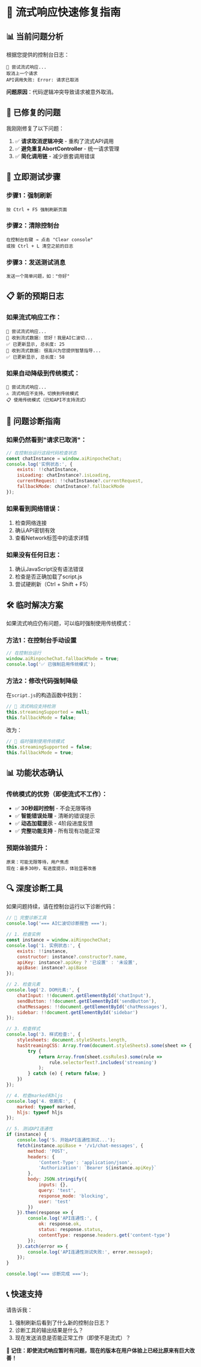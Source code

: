 # 🚨 流式响应快速修复指南

## 📊 当前问题分析

根据您提供的控制台日志：
```
🚀 尝试流式响应...
取消上一个请求  
API调用失败: Error: 请求已取消
```

**问题原因**：代码逻辑冲突导致请求被意外取消。

## 🔧 已修复的问题

我刚刚修复了以下问题：
1. ✅ **请求取消逻辑冲突** - 重构了流式API调用
2. ✅ **避免重复AbortController** - 统一请求管理
3. ✅ **简化调用链** - 减少嵌套调用错误

## 🚀 立即测试步骤

### 步骤1：强制刷新
```
按 Ctrl + F5 强制刷新页面
```

### 步骤2：清除控制台
```
在控制台右键 → 点击 "Clear console" 
或按 Ctrl + L 清空之前的日志
```

### 步骤3：发送测试消息
```
发送一个简单问题，如："你好"
```

## 📋 新的预期日志

### 如果流式响应工作：
```
🚀 尝试流式响应...
📝 收到流式数据: 您好！我是AI仁波切...
✅ 已更新显示, 总长度: 25
📝 收到流式数据: 很高兴为您提供智慧指导...
✅ 已更新显示, 总长度: 58
```

### 如果自动降级到传统模式：
```
🚀 尝试流式响应...
⚠️ 流式响应不支持，切换到传统模式
📋 使用传统模式（已知API不支持流式）
```

## 🎯 问题诊断指南

### 如果仍然看到"请求已取消"：
```javascript
// 在控制台运行这段代码检查状态
const chatInstance = window.aiRinpocheChat;
console.log('实例状态:', {
    exists: !!chatInstance,
    isLoading: chatInstance?.isLoading,
    currentRequest: !!chatInstance?.currentRequest,
    fallbackMode: chatInstance?.fallbackMode
});
```

### 如果看到网络错误：
1. 检查网络连接
2. 确认API密钥有效
3. 查看Network标签中的请求详情

### 如果没有任何日志：
1. 确认JavaScript没有语法错误
2. 检查是否正确加载了script.js
3. 尝试硬刷新（Ctrl + Shift + F5）

## 🛠️ 临时解决方案

如果流式响应仍有问题，可以临时强制使用传统模式：

### 方法1：在控制台手动设置
```javascript
// 在控制台运行
window.aiRinpocheChat.fallbackMode = true;
console.log('✅ 已强制启用传统模式');
```

### 方法2：修改代码强制降级
在`script.js`的构造函数中找到：
```javascript
// 🚀 流式响应支持检测
this.streamingSupported = null;
this.fallbackMode = false;
```

改为：
```javascript
// 🚨 临时强制使用传统模式
this.streamingSupported = false;
this.fallbackMode = true;
```

## 📊 功能状态确认

### 传统模式的优势（即使流式不工作）：
- ✅ **30秒超时控制** - 不会无限等待
- ✅ **智能错误处理** - 清晰的错误提示
- ✅ **动态加载提示** - 4阶段进度反馈
- ✅ **完整功能支持** - 所有现有功能正常

### 预期体验提升：
```
原来：可能无限等待，用户焦虑
现在：最多30秒，有进度提示，体验显著改善
```

## 🔍 深度诊断工具

如果问题持续，请在控制台运行以下诊断代码：

```javascript
// 🔧 完整诊断工具
console.log('=== AI仁波切诊断报告 ===');

// 1. 检查实例
const instance = window.aiRinpocheChat;
console.log('1. 实例状态:', {
    exists: !!instance,
    constructor: instance?.constructor?.name,
    apiKey: instance?.apiKey ? '已设置' : '未设置',
    apiBase: instance?.apiBase
});

// 2. 检查元素
console.log('2. DOM元素:', {
    chatInput: !!document.getElementById('chatInput'),
    sendButton: !!document.getElementById('sendButton'),
    chatMessages: !!document.getElementById('chatMessages'),
    sidebar: !!document.getElementById('sidebar')
});

// 3. 检查样式
console.log('3. 样式检查:', {
    stylesheets: document.styleSheets.length,
    hasStreamingCSS: Array.from(document.styleSheets).some(sheet => {
        try {
            return Array.from(sheet.cssRules).some(rule => 
                rule.selectorText?.includes('streaming')
            );
        } catch (e) { return false; }
    })
});

// 4. 检查marked和hljs
console.log('4. 依赖库:', {
    marked: typeof marked,
    hljs: typeof hljs
});

// 5. 测试API连通性
if (instance) {
    console.log('5. 开始API连通性测试...');
    fetch(instance.apiBase + '/v1/chat-messages', {
        method: 'POST',
        headers: {
            'Content-Type': 'application/json',
            'Authorization': `Bearer ${instance.apiKey}`
        },
        body: JSON.stringify({
            inputs: {},
            query: 'test',
            response_mode: 'blocking',
            user: 'test'
        })
    }).then(response => {
        console.log('API连通性:', {
            ok: response.ok,
            status: response.status,
            contentType: response.headers.get('content-type')
        });
    }).catch(error => {
        console.log('API连通性测试失败:', error.message);
    });
}

console.log('=== 诊断完成 ===');
```

## 📞 快速支持

请告诉我：
1. 强制刷新后看到了什么新的控制台日志？
2. 诊断工具的输出结果是什么？
3. 现在发送消息是否能正常工作（即使不是流式）？

**🎯 记住：即使流式响应暂时有问题，现在的版本在用户体验上已经比原来有巨大改善！**